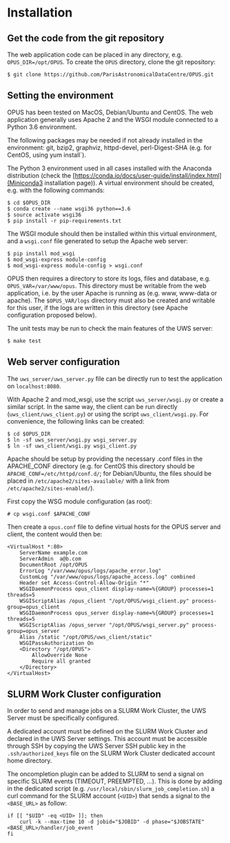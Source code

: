 
Installation
============

Get the code from the git repository
------------------------------------
The web application code can be placed in any directory, e.g. `OPUS_DIR=/opt/OPUS`. To create the `OPUS` directory, clone the git repository:

    $ git clone https://github.com/ParisAstronomicalDataCentre/OPUS.git

Setting the environment
-----------------------

OPUS has been tested on MacOS, Debian/Ubuntu and CentOS. The web application generally uses Apache 2 
and the WSGI module connected to a Python 3.6 environment.

The following packages may be needed if not already installed in the environment: git, bzip2, graphviz, httpd-devel, 
perl-Digest-SHA (e.g. for CentOS, using yum install`).

The Python 3 environment used in all cases installed with the Anaconda distribution (check the [https://conda.io/docs/user-guide/install/index.html](Miniconda3 
installation page)). A virtual environment should be created, e.g. with the following commands:

    $ cd $OPUS_DIR
    $ conda create --name wsgi36 python==3.6
    $ source activate wsgi36
    $ pip install -r pip-requirements.txt
    
The WSGI module should then be installed within this virtual environment, and a `wsgi.conf` file generated to setup the
 Apache web server:
    
    $ pip install mod_wsgi
    $ mod_wsgi-express module-config
    $ mod_wsgi-express module-config > wsgi.conf

OPUS then requires a directory to store its logs, files and database, e.g. `OPUS_VAR=/var/www/opus`. This directory 
must be writable from the web application, i.e. by the user Apache is running as (e.g. www, www-data or apache).
The `$OPUS_VAR/logs` directory must also be created and writable for this user, if the logs are written in this 
directory (see Apache configuration proposed below).
    
The unit tests may be run to check the main features of the UWS server:

    $ make test

Web server configuration
------------------------

The `uws_server/uws_server.py` file  can be directly run to test the application on
`localhost:8080`. 

With Apache 2 and mod_wsgi, use the script `uws_server/wsgi.py` or create a similar script. In the 
same way, the client can be run directly (`uws_client/uws_client.py`) or using the script `uws_client/wsgi.py`. For 
convenience, the following links can be created:

    $ cd $OPUS_DIR
    $ ln -sf uws_server/wsgi.py wsgi_server.py
    $ ln -sf uws_client/wsgi.py wsgi_client.py

Apache should be setup by providing the necessary .conf files in the APACHE_CONF directory (e.g. for CentOS this 
directory should be `APACHE_CONF=/etc/httpd/conf.d/`; for Debian/Ubuntu, the files should be placed in 
`/etc/apache2/sites-available/` with a link from `/etc/apache2/sites-enabled/`). 

First copy the WSG module configuration (as root):

    # cp wsgi.conf $APACHE_CONF

Then create a `opus.conf` file to define virtual hosts for the OPUS server and client, the content would then be:

    <VirtualHost *:80>
        ServerName example.com
        ServerAdmin  a@b.com
        DocumentRoot /opt/OPUS
        ErrorLog "/var/www/opus/logs/apache_error.log"
        CustomLog "/var/www/opus/logs/apache_access.log" combined
        Header set Access-Control-Allow-Origin "*"
        WSGIDaemonProcess opus_client display-name=%{GROUP} processes=1 threads=5
        WSGIScriptAlias /opus_client "/opt/OPUS/wsgi_client.py" process-group=opus_client
        WSGIDaemonProcess opus_server display-name=%{GROUP} processes=1 threads=5
        WSGIScriptAlias /opus_server "/opt/OPUS/wsgi_server.py" process-group=opus_server
        Alias /static "/opt/OPUS/uws_client/static"
        WSGIPassAuthorization On
        <Directory "/opt/OPUS">
            AllowOverride None
            Require all granted
        </Directory>
    </VirtualHost>


SLURM Work Cluster configuration
--------------------------------

In order to send and manage jobs on a SLURM Work Cluster, the UWS Server must be specifically configured.

A dedicated account must be defined on the SLURM Work Cluster and declared in the UWS Server settings. This account 
must be accessible through SSH by copying the UWS Server SSH public key in the `.ssh/authorized_keys` file on the 
SLURM Work Cluster dedicated account home directory.

The oncompletion plugin can be added to SLURM to send a signal on specific SLURM events (TIMEOUT, PREEMPTED, ...). 
This is done by adding in the dedicated script (e.g. `/usr/local/sbin/slurm_job_completion.sh`) a curl command for 
the SLURM account (`<UID>`) that sends a signal to the `<BASE_URL>` as follow:

    if [[ "$UID" -eq <UID> ]]; then
        curl -k --max-time 10 -d jobid="$JOBID" -d phase="$JOBSTATE" <BASE_URL>/handler/job_event
    fi

